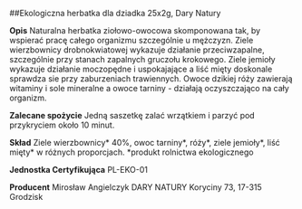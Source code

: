 ##Ekologiczna herbatka dla dziadka 25x2g, Dary Natury

**Opis** Naturalna herbatka ziołowo-owocowa skomponowana tak, by wspierać pracę całego organizmu szczególnie u mężczyzn. Ziele wierzbownicy drobnokwiatowej wykazuje działanie przeciwzapalne, szczególnie przy stanach zapalnych gruczołu krokowego. Ziele jemioły wykazuje działanie moczopędne i uspokajające a liść mięty doskonale sprawdza sie przy zaburzeniach trawiennych. Owoce dzikiej róży zawierają witaminy i sole mineralne a owoce tarniny - działają oczyszczająco na cały organizm. 

**Zalecane spożycie** Jedną saszetkę zalać wrzątkiem i parzyć pod przykryciem około 10 minut.

**Skład** Ziele wierzbownicy\* 40%, owoc tarniny\*, róży\*, ziele jemioły\*, liść mięty\* w różnych proporcjach. 
\*produkt rolnictwa ekologicznego

**Jednostka Certyfikująca** PL-EKO-01

**Producent** Mirosław Angielczyk DARY NATURY
Koryciny 73, 17-315 Grodzisk